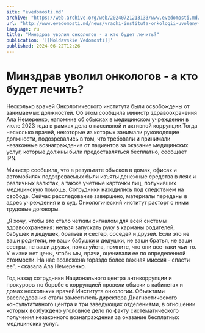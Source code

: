 ```yaml
---
site: "evedomosti.md"
archive: "https://web.archive.org/web/20240721213133/www.evedomosti.md/news/vrachi-instituta-onkologii-uvoleny-posle-obyskov-provedennyh"
url: "http://www.evedomosti.md/news/vrachi-instituta-onkologii-uvoleny-posle-obyskov-provedennyh"
language: ru
title: "Минздрав уволил онкологов - а кто будет лечить?"
publication: '[[Moldavskie Vedomosti]]'
published: 2024-06-22T12:26
---
```


# Минздрав уволил онкологов - а кто будет лечить?

Несколько врачей Онкологического института были освобождены от занимаемых должностей. Об этом сообщила министр здравоохранения Ала Немеренко, напомнив об обысках в медицинском учреждении в июле 2023 года в рамках дела о пассивной и активной коррупции.Тогда несколько врачей, некоторые из которых занимали руководящие должности, подозревались в том, что требовали и принимали незаконные вознаграждения от пациентов за оказание медицинских услуг, которые должны были предоставляться бесплатно, сообщает IPN.

Министр сообщила, что в результате обысков в домах, офисах и автомобилях подозреваемых были изъяты денежные средства в леях и различных валютах, а также учетные карточки лиц, получивших медицинскую помощь. Сотрудники находились под следствием на свободе. Сейчас расследование завершено, материалы переданы в адрес учреждения и в суд. Онкологический институт расторг с ними трудовые договоры.

„Я хочу, чтобы это стало четким сигналом для всей системы здравоохранения: нельзя запускать руку в карманы родителей, бабушек и дедушек, братьев и сестер, соседей и друзей. Если это не ваши родители, не ваши бабушки и дедушки, не ваши братья, не ваши сестры, не ваши друзья, пожалуйста, помните, что они все-таки чьи-то. У жизни нет цены, чтобы мы, врачи, оценивали ее по определенной стоимости. На нас возложена гораздо более важная миссия - спасти ее”, - сказала Ала Немеренко.

Год назад сотрудники Национального центра антикоррупции и прокуроры по борьбе с коррупцией провели обыски в кабинетах и домах нескольких врачей Института онкологии. Объектами расследования стали заместитель директора Диагностического консультативного центра и три заведующих отделениями, в отношении которых возбуждено уголовное дело по факту систематического получения незаконного вознаграждения за оказание бесплатных медицинских услуг.
